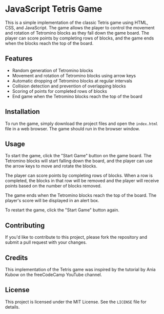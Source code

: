 # JavaScript Tetris Game

This is a simple implementation of the classic Tetris game using HTML, CSS, and JavaScript. The game allows the player to control the movement and rotation of Tetromino blocks as they fall down the game board. The player can score points by completing rows of blocks, and the game ends when the blocks reach the top of the board.

## Features

- Random generation of Tetromino blocks
- Movement and rotation of Tetromino blocks using arrow keys
- Automatic dropping of Tetromino blocks at regular intervals
- Collision detection and prevention of overlapping blocks
- Scoring of points for completed rows of blocks
- End game when the Tetromino blocks reach the top of the board

## Installation

To run the game, simply download the project files and open the `index.html` file in a web browser. The game should run in the browser window.

## Usage

To start the game, click the "Start Game" button on the game board. The Tetromino blocks will start falling down the board, and the player can use the arrow keys to move and rotate the blocks.

The player can score points by completing rows of blocks. When a row is completed, the blocks in that row will be removed and the player will receive points based on the number of blocks removed.

The game ends when the Tetromino blocks reach the top of the board. The player's score will be displayed in an alert box.

To restart the game, click the "Start Game" button again.

## Contributing

If you'd like to contribute to this project, please fork the repository and submit a pull request with your changes.

## Credits

This implementation of the Tetris game was inspired by the tutorial by Ania Kubow on the freeCodeCamp YouTube channel.

## License

This project is licensed under the MIT License. See the `LICENSE` file for details.
